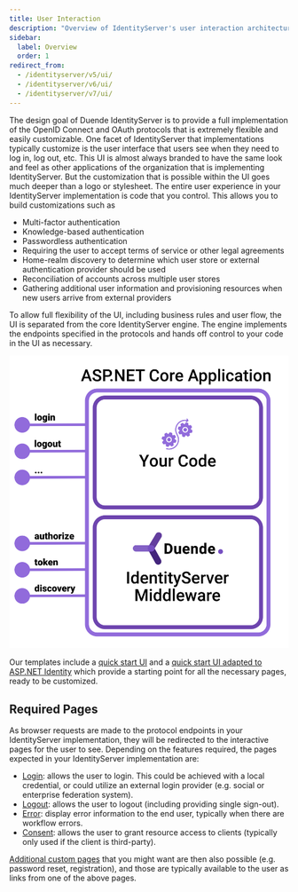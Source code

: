 ```yaml
---
title: User Interaction
description: "Overview of IdentityServer's user interaction architecture, explaining how the UI is separated from the core engine to enable customization of login, logout, consent, and error pages for various authentication scenarios."
sidebar:
  label: Overview
  order: 1
redirect_from:
  - /identityserver/v5/ui/
  - /identityserver/v6/ui/
  - /identityserver/v7/ui/
---
```


The design goal of Duende IdentityServer is to provide a full implementation of the OpenID Connect and OAuth protocols that is extremely flexible and easily customizable. One facet of IdentityServer that implementations typically customize is the user interface that users see when they need to log in, log out, etc. This UI is almost always branded to have the same look and feel as other applications of the organization that is implementing IdentityServer. But the customization that is possible within the UI goes much deeper than a logo or stylesheet. The entire user experience in your IdentityServer implementation is code that you control. This allows you to build customizations such as
- Multi-factor authentication
- Knowledge-based authentication
- Passwordless authentication 
- Requiring the user to accept terms of service or other legal agreements
- Home-realm discovery to determine which user store or external authentication provider should be used
- Reconciliation of accounts across multiple user stores
- Gathering additional user information and provisioning resources when new users arrive from external providers

To allow full flexibility of the UI, including business rules and user flow, the UI is separated from the core IdentityServer engine. The engine implements the endpoints specified in the protocols and hands off control to your code in the UI as necessary.

![diagram showing how IdentityServer middleware is hosted in an ASP.NET Core application](./images/host.svg)

Our templates include a [quick start UI](/identityserver/quickstarts/2-interactive/#add-the-ui) and a [quick start UI adapted to ASP.NET Identity](/identityserver/quickstarts/5-aspnetid/) which provide a starting point for all the necessary pages, ready to be customized.

## Required Pages

As browser requests are made to the protocol endpoints in your IdentityServer implementation, they will be redirected to the interactive pages for the user to see. Depending on the features required, the pages expected in your IdentityServer implementation are:
* [Login](/identityserver/ui/login/): allows the user to login. This could be achieved with a local credential, or could utilize an external login provider (e.g. social or enterprise federation system).
* [Logout](/identityserver/ui/logout/): allows the user to logout (including providing single sign-out).
* [Error](/identityserver/ui/error/): display error information to the end user, typically when there are workflow errors.
* [Consent](/identityserver/ui/consent/): allows the user to grant resource access to clients (typically only used if the client is third-party).

[Additional custom pages](/identityserver/ui/custom/) that you might want are then also possible (e.g. password reset, registration), and those are typically available to the user as links from one of the above pages.
